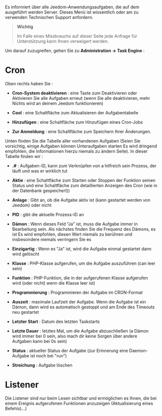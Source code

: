 Es informiert über alle Jeedom-Anwendungsaufgaben, die auf dem ausgeführt werden
Server. Dieses Menü ist wissentlich oder am zu verwenden
Technischen Support anfordern.

> **Wichtig**
>
> Im Falle eines Missbrauchs auf dieser Seite jede Anfrage für
> Unterstützung kann Ihnen verweigert werden.

Um darauf zuzugreifen, gehen Sie zu **Administration → Task Engine**
:

# Cron

Oben rechts haben Sie :

-   **Cron-System deaktivieren** : eine Taste zum Deaktivieren oder
    Aktivieren Sie alle Aufgaben erneut (wenn Sie alle deaktivieren, mehr
    Nichts wird an deinem Jeedom funktionieren)

-   **Cool** : eine Schaltfläche zum Aktualisieren der Aufgabentabelle

-   **Hinzufügen** : eine Schaltfläche zum Hinzufügen eines Cron-Jobs

-   **Zur Anmeldung** : eine Schaltfläche zum Speichern Ihrer Änderungen.

Unten finden Sie die Tabelle aller vorhandenen Aufgaben
(Seien Sie vorsichtig, einige Aufgaben können Unteraufgaben starten
Es wird dringend empfohlen, die Informationen hierzu niemals zu ändern
Seite). In dieser Tabelle finden wir :

-   **\.#** : Aufgaben-ID, kann zum Verknüpfen von a hilfreich sein
    Prozess, der läuft und was er wirklich tut

-   **Aktie** : eine Schaltfläche zum Starten oder Stoppen der Funktion
    seinen Status und eine Schaltfläche zum detaillierten Anzeigen des Cron (wie in der Datenbank gespeichert))

-   **Anlage** : Gibt an, ob die Aufgabe aktiv ist (kann gestartet werden
    von Jeedom) oder nicht

-   **PID** : gibt die aktuelle Prozess-ID an

-   **Dämon** : Wenn dieses Feld "Ja" ist, muss die Aufgabe immer
    in Bearbeitung sein. Als nächstes finden Sie die Frequenz des Dämons, es ist
    Es wird empfohlen, diesen Wert niemals zu berühren und insbesondere niemals
    verringern Sie es

-   **Einzigartig** : Wenn es "Ja" ist, wird die Aufgabe einmal gestartet
    dann wird gelöscht

-   **Klasse** : PHP-Klasse aufgerufen, um die Aufgabe auszuführen (can
    leer sein)

-   **Funktion** : PHP-Funktion, die in der aufgerufenen Klasse aufgerufen wird (oder nicht)
    wenn die Klasse leer ist)

-   **Programmierung** : Programmieren der Aufgabe im CRON-Format

-   **Auszeit** : maximale Laufzeit der Aufgabe. Wenn die
    Aufgabe ist ein Dämon, dann wird es automatisch gestoppt und
    am Ende des Timeouts neu gestartet

-   **Letzter Start** : Datum des letzten Taskstarts

-   **Letzte Dauer** : letztes Mal, um die Aufgabe abzuschließen (a
    Dämon wird immer bei 0 sein, also mach dir keine Sorgen über andere Aufgaben
    kann bei 0s sein)

-   **Status** : aktueller Status der Aufgabe (zur Erinnerung eine Daemon-Aufgabe
    ist noch bei "run")

-   **Streichung** : Aufgabe löschen


# Listener

Die Listener sind nur beim Lesen sichtbar und ermöglichen es Ihnen, die bei einem Ereignis aufgerufenen Funktionen anzuzeigen (Aktualisierung eines Befehls)...)
